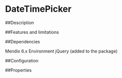 DateTimePicker
=============


##Description


##Features and limitations


##Dependencies

Mendix 6.x Environment
jQuery (added to the package)


##Configuration


##Properties

